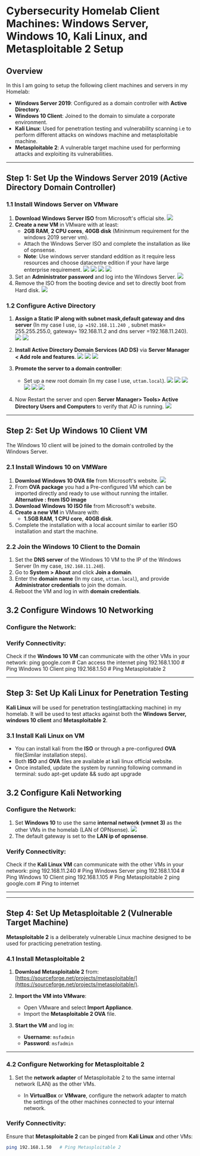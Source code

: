 # Cybersecurity Homelab Client Machines: Windows Server, Windows 10, Kali Linux, and Metasploitable 2 Setup

## Overview

In this I am going to setup the following client machines and servers in my Homelab:
- **Windows Server 2019**: Configured as a domain controller with **Active Directory**.
- **Windows 10 Client**: Joined to the domain to simulate a corporate environment.
- **Kali Linux**: Used for penetration testing and vulnerability scanning i.e to perform different attacks on windows machine and metasploitable machine.
- **Metasploitable 2**: A vulnerable target machine used for performing attacks and exploiting its vulnerabilities.

---

## Step 1: Set Up the Windows Server 2019 (Active Directory Domain Controller)

### 1.1 Install Windows Server on VMware

1. **Download Windows Server ISO** from Microsoft's official site.
   ![](../images/ISO_images_and_OVA_files.png)
2. **Create a new VM** in VMware with at least:
   - **2GB RAM**, **2 CPU cores**, **40GB disk** (Mininmum requirement for the windows 2019 server vm).
   - Attach the Windows Server ISO and complete the installation as like of opnsense.
   - **Note**: Use windows server standard eddition as it require less resources and choose datacentre edition if your have large enterprise requirement.
![](../images/windows_server_installation_1.png)
![](../images/windows_server_installation_2.png)
![](../images/windows_server_installation_3.png)
![](../images/windows_server_installation_4.png)
3. Set an **Administrator password** and log into the Windows Server.
![](../images/windows_server_installation_5.png)
4. Remove the ISO from the booting device and set to directly boot from Hard disk.
![](../images/windows_server_installation_6.png)

### 1.2 Configure Active Directory

1. **Assign a Static IP along with subnet mask,default gateway and dns server** (In my case I use, `ip =192.168.11.240 `, subnet mask= 255.255.255.0, gateway= 192.168.11.2 and dns server =192.168.11.240).
   ![](../images/windows_server_ip_configuration.png)
   ![](../images/windows_server_dns_configuration.png)
2. **Install Active Directory Domain Services (AD DS)** via **Server Manager < Add role and features**.
![](../images/server_manager.png)
![](../images/ADDS_installation_1.png)
![](../images/ADDS_inatallation_2.png)
3. **Promote the server to a domain controller**:
   - Set up a new root domain (In my case I use, `uttam.local`).
     ![](../images/promote_to_DC.png)
     ![](../images/promote_to_DC_1.png)
     ![](../images/promote_to_DC_2.png)
     ![](../images/promote_to_DC_3.png)
     ![](../images/promote_to_DC_4.png)
     ![](../images/promote_to_DC_5.png)

4. Now Restart the server and open **Server Manager> Tools> Active Directory Users and Computers** to verify that AD is running.
   ![](../images/ADDS_services.png)

---

## Step 2: Set Up Windows 10 Client VM

The Windows 10 client will be joined to the domain controlled by the Windows Server.

### 2.1 Install Windows 10 on VMWare

1. **Download Windows 10 OVA file** from Microsoft's website.
![](../images/ISO_images_and_OVA_files.png)
2. From **OVA package** you had a Pre-configured VM which can be imported directly and ready to use without running the intaller.
**Alternative : from ISO image**
1. **Download Windows 10 ISO file** from Microsoft's website.
2. **Create a new VM** in VMware with:
   - **1.5GB RAM**, **1 CPU core**, **40GB disk**.
3. Complete the installation with a local account similar to earlier ISO installation and start the machine.

### 2.2 Join the Windows 10 Client to the Domain

1. Set the **DNS server** of the Windows 10 VM to the IP of the Windows Server (In my case, `192.168.11.240`).
2. Go to **System > About** and click **Join a domain**.
3. Enter the **domain name** (In my case, `uttam.local`), and provide **Administrator credentials** to join the domain.
4. Reboot the VM and log in with **domain credentials**.
## 3.2 Configure Windows 10 Networking

### Configure the Network:



### Verify Connectivity:

Check if the **Windows 10 VM** can communicate with the other VMs in your network:
ping google.com     # Can access the internet
ping 192.168.1.100  # Ping Windows 10 Client
ping 192.168.1.50   # Ping Metasploitable 2


---

## Step 3: Set Up Kali Linux for Penetration Testing

**Kali Linux** will be used for penetration testing(attacking machine) in my homelab. It will be used to test attacks against both the **Windows Server, windows 10 client** and **Metasploitable 2**.

### 3.1 Install Kali Linux on VM
- You can install kali from the **ISO** or through a pre-configured **OVA** file(Similar installation steps).
- Both **ISO** and **OVA** files are available at kali linux official website.
- Once installed, update the system by running following command in terminal:
   sudo apt-get update && sudo apt upgrade 
## 3.2 Configure Kali Networking

### Configure the Network:

1. Set **Windows 10** to use the same **internal network (vmnet 3)** as the other VMs in the homelab (LAN of OPNsense).
![](../images/kali_network_adapter.png)
2. The default gateway is set to the **LAN ip of opnsense**.

### Verify Connectivity:

Check if the **Kali Linux VM** can communicate with the other VMs in your network:
ping 192.168.11.240   # Ping Windows Server
ping 192.168.1.104    # Ping Windows 10 Client
ping 192.168.1.105    # Ping Metasploitable 2
ping google.com       # Ping to internet


---
---

## Step 4: Set Up Metasploitable 2 (Vulnerable Target Machine)

**Metasploitable 2** is a deliberately vulnerable Linux machine designed to be used for practicing penetration testing.

### 4.1 Install Metasploitable 2

1. **Download Metasploitable 2** from: [https://sourceforge.net/projects/metasploitable/](https://sourceforge.net/projects/metasploitable/).

2. **Import the VM into VMware**:
   - Open VMware and select **Import Appliance**.
   - Import the **Metasploitable 2 OVA** file.

3. **Start the VM** and log in:
   - **Username**: `msfadmin`
   - **Password**: `msfadmin`

---

### 4.2 Configure Networking for Metasploitable 2

1. Set the **network adapter** of Metasploitable 2 to the same internal network (LAN) as the other VMs.

   - In **VirtualBox** or **VMware**, configure the network adapter to match the settings of the other machines connected to your internal network.

### Verify Connectivity:

Ensure that **Metasploitable 2** can be pinged from **Kali Linux** and other VMs:
```bash
ping 192.168.1.50   # Ping Metasploitable 2
